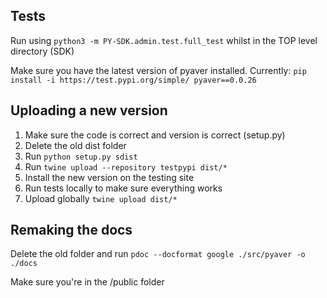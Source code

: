 ## Tests

Run using `python3 -m PY-SDK.admin.test.full_test` whilst in the TOP level directory (SDK)

Make sure you have the latest version of pyaver installed.
Currently: `pip install -i https://test.pypi.org/simple/ pyaver==0.0.26`

## Uploading a new version

1. Make sure the code is correct and version is correct (setup.py)
2. Delete the old dist folder
3. Run `python setup.py sdist`
4. Run `twine upload --repository testpypi dist/*`
5. Install the new version on the testing site
6. Run tests locally to make sure everything works
7. Upload globally `twine upload dist/*`

## Remaking the docs

Delete the old folder and run `pdoc --docformat google ./src/pyaver -o ./docs`

Make sure you're in the /public folder
